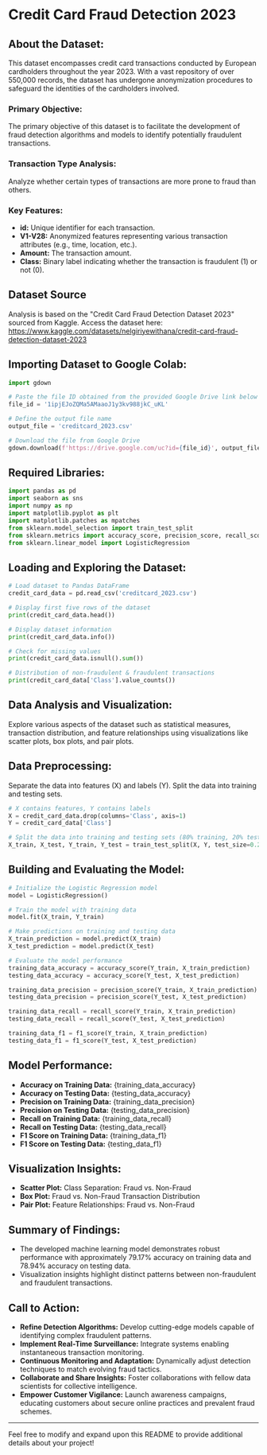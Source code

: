 # Credit Card Fraud Detection 2023

## About the Dataset:
This dataset encompasses credit card transactions conducted by European cardholders throughout the year 2023. With a vast repository of over 550,000 records, the dataset has undergone anonymization procedures to safeguard the identities of the cardholders involved.

### Primary Objective:
The primary objective of this dataset is to facilitate the development of fraud detection algorithms and models to identify potentially fraudulent transactions.

### Transaction Type Analysis:
Analyze whether certain types of transactions are more prone to fraud than others.

### Key Features:
- **id:** Unique identifier for each transaction.
- **V1-V28:** Anonymized features representing various transaction attributes (e.g., time, location, etc.).
- **Amount:** The transaction amount.
- **Class:** Binary label indicating whether the transaction is fraudulent (1) or not (0).

## Dataset Source

Analysis is based on the "Credit Card Fraud Detection Dataset 2023" sourced from Kaggle. Access the dataset here: https://www.kaggle.com/datasets/nelgiriyewithana/credit-card-fraud-detection-dataset-2023

## Importing Dataset to Google Colab:
```python
import gdown

# Paste the file ID obtained from the provided Google Drive link below
file_id = '1ipjEJoZQMa5AMaaoJ1y3kv988jkC_uKL'

# Define the output file name
output_file = 'creditcard_2023.csv'

# Download the file from Google Drive
gdown.download(f'https://drive.google.com/uc?id={file_id}', output_file, quiet=False)
```

## Required Libraries:
```python
import pandas as pd
import seaborn as sns
import numpy as np
import matplotlib.pyplot as plt
import matplotlib.patches as mpatches
from sklearn.model_selection import train_test_split
from sklearn.metrics import accuracy_score, precision_score, recall_score, f1_score
from sklearn.linear_model import LogisticRegression
```

## Loading and Exploring the Dataset:
```python
# Load dataset to Pandas DataFrame
credit_card_data = pd.read_csv('creditcard_2023.csv')

# Display first five rows of the dataset
print(credit_card_data.head())

# Display dataset information
print(credit_card_data.info())

# Check for missing values
print(credit_card_data.isnull().sum())

# Distribution of non-fraudulent & fraudulent transactions
print(credit_card_data['Class'].value_counts())
```

## Data Analysis and Visualization:
Explore various aspects of the dataset such as statistical measures, transaction distribution, and feature relationships using visualizations like scatter plots, box plots, and pair plots.

## Data Preprocessing:
Separate the data into features (X) and labels (Y). Split the data into training and testing sets.

```python
# X contains features, Y contains labels
X = credit_card_data.drop(columns='Class', axis=1)
Y = credit_card_data['Class']

# Split the data into training and testing sets (80% training, 20% testing)
X_train, X_test, Y_train, Y_test = train_test_split(X, Y, test_size=0.2, random_state=42)
```

## Building and Evaluating the Model:
```python
# Initialize the Logistic Regression model
model = LogisticRegression()

# Train the model with training data
model.fit(X_train, Y_train)

# Make predictions on training and testing data
X_train_prediction = model.predict(X_train)
X_test_prediction = model.predict(X_test)

# Evaluate the model performance
training_data_accuracy = accuracy_score(Y_train, X_train_prediction)
testing_data_accuracy = accuracy_score(Y_test, X_test_prediction)

training_data_precision = precision_score(Y_train, X_train_prediction)
testing_data_precision = precision_score(Y_test, X_test_prediction)

training_data_recall = recall_score(Y_train, X_train_prediction)
testing_data_recall = recall_score(Y_test, X_test_prediction)

training_data_f1 = f1_score(Y_train, X_train_prediction)
testing_data_f1 = f1_score(Y_test, X_test_prediction)
```

## Model Performance:
- **Accuracy on Training Data:** {training_data_accuracy}
- **Accuracy on Testing Data:** {testing_data_accuracy}
- **Precision on Training Data:** {training_data_precision}
- **Precision on Testing Data:** {testing_data_precision}
- **Recall on Training Data:** {training_data_recall}
- **Recall on Testing Data:** {testing_data_recall}
- **F1 Score on Training Data:** {training_data_f1}
- **F1 Score on Testing Data:** {testing_data_f1}

## Visualization Insights:
- **Scatter Plot:** Class Separation: Fraud vs. Non-Fraud
- **Box Plot:** Fraud vs. Non-Fraud Transaction Distribution
- **Pair Plot:** Feature Relationships: Fraud vs. Non-Fraud

## Summary of Findings:
- The developed machine learning model demonstrates robust performance with approximately 79.17% accuracy on training data and 78.94% accuracy on testing data.
- Visualization insights highlight distinct patterns between non-fraudulent and fraudulent transactions.

## Call to Action:
- **Refine Detection Algorithms:** Develop cutting-edge models capable of identifying complex fraudulent patterns.
- **Implement Real-Time Surveillance:** Integrate systems enabling instantaneous transaction monitoring.
- **Continuous Monitoring and Adaptation:** Dynamically adjust detection techniques to match evolving fraud tactics.
- **Collaborate and Share Insights:** Foster collaborations with fellow data scientists for collective intelligence.
- **Empower Customer Vigilance:** Launch awareness campaigns, educating customers about secure online practices and prevalent fraud schemes.

---

Feel free to modify and expand upon this README to provide additional details about your project!

